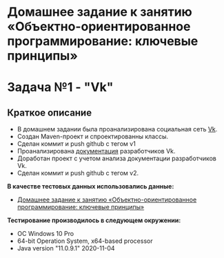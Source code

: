 # Домашнее задание к занятию «Объектно-ориентированное программирование: ключевые принципы»
# Задача №1 - "Vk"

## Краткое описание

* В домашнем задании была проанализирована социальная сеть [Vk](https://vk.com/netology).
* Создан Maven-проект и спроектированны классы.
* Сделан коммит и push github  с тегом v1
* Проанализирована [документация](https://vk.com/dev/objects/post) разработчиков Vk.
* Доработан проект с учетом анализа документации разработчиков Vk.
* Сделан коммит и push github  с тегом v2.


**В качестве тестовых данных использовались данные:**
* [Домашнее задание к занятию «Объектно-ориентированное программирование: ключевые принципы»](https://github.com/netology-code/javaqa-homeworks/tree/master/oop2)

**Тестирование производилось в следующем окружении:**
* OC Windows 10 Pro
* 64-bit Operation System, x64-based processor
* Java version "11.0.9.1" 2020-11-04